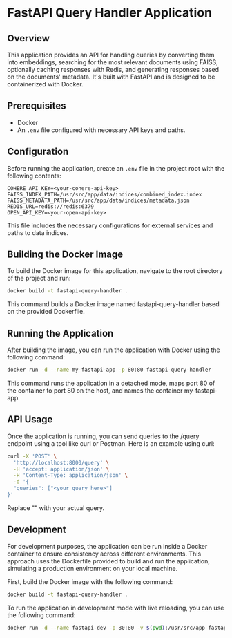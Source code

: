 # FastAPI Query Handler Application

## Overview

This application provides an API for handling queries by converting them into embeddings, searching for the most relevant documents using FAISS, optionally caching responses with Redis, and generating responses based on the documents' metadata. It's built with FastAPI and is designed to be containerized with Docker.

## Prerequisites

- Docker
- An `.env` file configured with necessary API keys and paths.

## Configuration

Before running the application, create an `.env` file in the project root with the following contents:

```env
COHERE_API_KEY=<your-cohere-api-key>
FAISS_INDEX_PATH=/usr/src/app/data/indices/combined_index.index
FAISS_METADATA_PATH=/usr/src/app/data/indices/metadata.json
REDIS_URL=redis://redis:6379
OPEN_API_KEY=<your-open-api-key>
```
This file includes the necessary configurations for external services and paths to data indices.

## Building the Docker Image

To build the Docker image for this application, navigate to the root directory of the project and run:

```sh
docker build -t fastapi-query-handler .
```

This command builds a Docker image named fastapi-query-handler based on the provided Dockerfile.

## Running the Application

After building the image, you can run the application with Docker using the following command:

```sh
docker run -d --name my-fastapi-app -p 80:80 fastapi-query-handler
```

This command runs the application in a detached mode, maps port 80 of the container to port 80 on the host, and names the container my-fastapi-app.

## API Usage

Once the application is running, you can send queries to the /query endpoint using a tool like curl or Postman. Here is an example using curl:

```sh
curl -X 'POST' \
  'http://localhost:8000/query' \
  -H 'accept: application/json' \
  -H 'Content-Type: application/json' \
  -d '{
  "queries": ["<your query here>"]
}'
```

Replace "<your query here>" with your actual query.

## Development

For development purposes, the application can be run inside a Docker container to ensure consistency across different environments. This approach uses the Dockerfile provided to build and run the application, simulating a production environment on your local machine.

First, build the Docker image with the following command:

```sh
docker build -t fastapi-query-handler .
```

To run the application in development mode with live reloading, you can use the following command:

```sh
docker run -d --name fastapi-dev -p 80:80 -v $(pwd):/usr/src/app fastapi-query-handler uvicorn src.main:app --reload --host 0.0.0.0 --port 80
```


